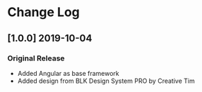 # Change Log

## [1.0.0] 2019-10-04
### Original Release
- Added Angular as base framework
- Added design from BLK Design System PRO by Creative Tim
